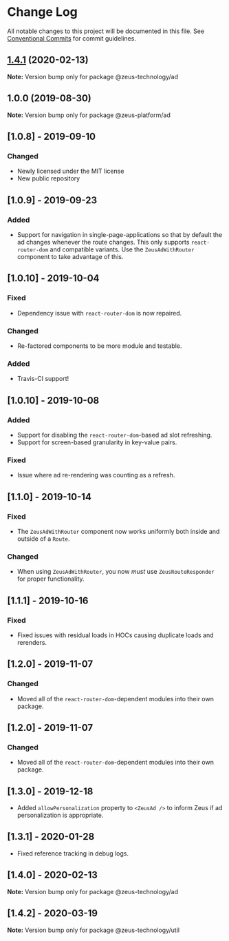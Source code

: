 # Change Log

All notable changes to this project will be documented in this file.
See [Conventional Commits](https://conventionalcommits.org) for commit guidelines.

## [1.4.1](https://github.com/WapoZeusTechnology/zeus-technology/compare/v1.4.0...v1.4.1) (2020-02-13)

**Note:** Version bump only for package @zeus-technology/ad

## 1.0.0 (2019-08-30)

**Note:** Version bump only for package @zeus-platform/ad

## [**1.0.8**] - 2019-09-10

### Changed

- Newly licensed under the MIT license
- New public repository

## [**1.0.9**] - 2019-09-23

### Added

- Support for navigation in single-page-applications so that by default the ad changes whenever the route changes. This only supports `react-router-dom` and compatible variants. Use the `ZeusAdWithRouter` component to take advantage of this.

## [**1.0.10**] - 2019-10-04

### Fixed

- Dependency issue with `react-router-dom` is now repaired.

### Changed

- Re-factored components to be more module and testable.

### Added

- Travis-CI support!

## [**1.0.10**] - 2019-10-08

### Added

- Support for disabling the `react-router-dom`-based ad slot refreshing.
- Support for screen-based granularity in key-value pairs.

### Fixed

- Issue where ad re-rendering was counting as a refresh.

## [**1.1.0**] - 2019-10-14

### Fixed

- The `ZeusAdWithRouter` component now works uniformly both inside and outside of a `Route`.

### Changed

- When using `ZeusAdWithRouter`, you now _must_ use `ZeusRouteResponder` for proper functionality.

## [**1.1.1**] - 2019-10-16

### Fixed

- Fixed issues with residual loads in HOCs causing duplicate loads and rerenders.

## [**1.2.0**] - 2019-11-07

### Changed

- Moved all of the `react-router-dom`-dependent modules into their own package.

## [**1.2.0**] - 2019-11-07

### Changed

- Moved all of the `react-router-dom`-dependent modules into their own package.

## [**1.3.0**] - 2019-12-18

- Added `allowPersonalization` property to `<ZeusAd />` to inform Zeus if ad personalization is appropriate.

## [**1.3.1**] - 2020-01-28

- Fixed reference tracking in debug logs.

## [**1.4.0**] - 2020-02-13

**Note:** Version bump only for package @zeus-technology/ad

## [**1.4.2**] - 2020-03-19

**Note:** Version bump only for package @zeus-technology/util
